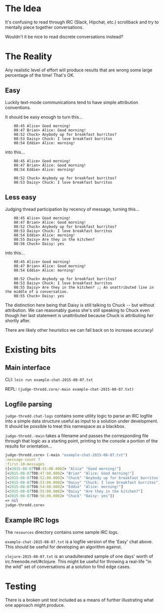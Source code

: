 # The Idea

It's confusing to read through IRC (Slack, Hipchat, etc.) scrollback and try to mentally piece together conversations.

Wouldn't it be nice to read discrete conversations instead?

# The Reality
Any realistic level of effort will produce results that are wrong some large percentage of the time! That's OK.

## Easy

Luckily text-mode communications tend to have simple attribution conventions.

It should be easy enough to turn this...

```
    08:45 Alice> Good morning!
    08:47 Brian> Alice: Good morning!
    08:52 Chuck> Anybody up for breakfast burritos?
    08:53 Daisy> Chuck: I love breakfast burritos
    08:54 Eddie> Alice: morning!
```

into this...

```
    08:45 Alice> Good morning!
    08:47 Brian> Alice: Good morning!
    08:54 Eddie> Alice: morning!

    08:52 Chuck> Anybody up for breakfast burritos?
    08:53 Daisy> Chuck: I love breakfast burritos
```

## Less easy

Judging thread participation by recency of message, turning this...

```
    08:45 Alice> Good morning!
    08:47 Brian> Alice: Good morning!
    08:52 Chuck> Anybody up for breakfast burritos?
    08:53 Daisy> Chuck: I love breakfast burritos
    08:54 Eddie> Alice: morning!
    08:55 Daisy> Are they in the kitchen?
    08:56 Chuck> Daisy: yes
```

into this...

```
    08:45 Alice> Good morning!
    08:47 Brian> Alice: Good morning!
    08:54 Eddie> Alice: morning!

    08:52 Chuck> Anybody up for breakfast burritos?
    08:53 Daisy> Chuck: I love breakfast burritos
    08:55 Daisy> Are they in the kitchen? ;; An unattributed line in the middle of a conversation.
    08:55 Chuck> Daisy: yes
```

The distinction here being that Daisy is still talking to Chuck --
but without attribution. We can reasonably guess she's still speaking
to Chuck even though her last statement is unattributed because Chuck
is attributing *her* shortly after.

There are likely other heuristics we can fall back on to increase accuracy!


# Existing bits

## Main interface

CLI: `lein run example-chat-2015-08-07.txt`

REPL: `(judge-thredd.core/-main example-chat-2015-08-07.txt)`


## Logfile parsing

`judge-thredd.chat-logs` contains some utility logic to parse an IRC
logfile into a simple data structure useful as input to a solution
under development. It should be possible to treat this namespace as a
blackbox.

`judge-thredd.-main` takes a filename and passes the corresponding
file through that logic as a starting point, printing to the console a
portion of the results for orientation...

```clojure
judge-thredd.core> (-main "example-chat-2015-08-07.txt")
:message-count 7
:first-10-messages
([<2015-08-07T08:45:00.000Z> "Alice" "Good morning!"]
[<2015-08-07T08:47:00.000Z> "Brian" "Alice: Good morning!"]
[<2015-08-07T08:52:00.000Z> "Chuck" "Anybody up for breakfast burritos?"]
[<2015-08-07T08:53:00.000Z> "Daisy" "Chuck: I love breakfast burritos"]
[<2015-08-07T08:54:00.000Z> "Eddie" "Alice: morning!"]
[<2015-08-07T08:55:00.000Z> "Daisy" "Are they in the kitchen?"]
[<2015-08-07T08:56:00.000Z> "Chuck" "Daisy: yes"])
=> nil
judge-thredd.core>
```


## Example IRC logs
The `resources` directory contains some sample IRC logs.

`example-chat-2015-08-07.txt` is a logfile version of the 'Easy' chat
above. This should be useful for developing an algorithm against.

`clojure-2015-08-07.txt` is an unadulterated sample of one days' worth
of irc.freenode.net/#clojure. This might be useful for throwing a
real-life "in the wild" set of conversations at a solution to find
edge cases.


# Testing

There is a broken unit test included as a means of further
illustrating what one approach might produce.
